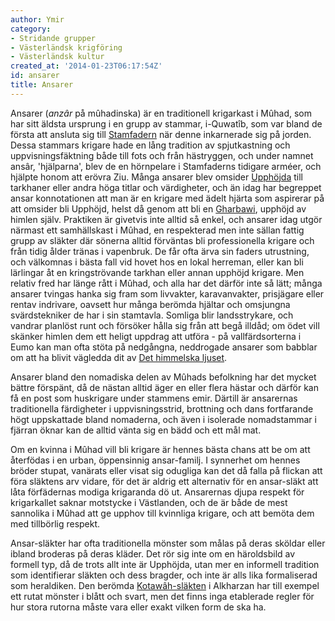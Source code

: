 ```yaml
---
author: Ymir
category:
- Stridande grupper
- Västerländsk krigföring
- Västerländsk kultur
created_at: '2014-01-23T06:17:54Z'
id: ansarer
title: Ansarer
---
```

Ansarer (*anzâr* på mûhadinska) är en traditionell krigarkast i Mûhad, som har sitt äldsta ursprung i en grupp av stammar, i-Quwatîb, som var bland de första att ansluta sig till [Stamfadern] när denne inkarnerade sig på jorden. Dessa stammars krigare hade en lång tradition av spjutkastning och uppvisningsfäktning både till fots och från hästryggen, och under namnet ansâr, 'hjälparna', blev de en hörnpelare i Stamfaderns tidigare arméer, och hjälpte honom att erövra Ziu. Många ansarer blev omsider [Upphöjda] till tarkhaner eller andra höga titlar och värdigheter, och än idag har begreppet ansar konnotationen att man är en krigare med ädelt hjärta som aspirerar på att omsider bli Upphöjd, helst då genom att bli en [Gharbawi], upphöjd av himlen själv. Praktiken är givetvis inte alltid så enkel, och ansarer idag utgör närmast ett samhällskast i Mûhad, en respekterad men inte sällan fattig grupp av släkter där sönerna alltid förväntas bli professionella krigare och från tidig ålder tränas i vapenbruk. De får ofta ärva sin faders utrustning, och välkomnas i bästa fall vid hovet hos en lokal herreman, eller kan bli lärlingar åt en kringströvande tarkhan eller annan upphöjd krigare. Men relativ fred har länge rått i Mûhad, och alla har det därför inte så lätt; många ansarer tvingas hanka sig fram som livvakter, karavanvakter, prisjägare eller rentav indrivare, oavsett hur många berömda hjältar och omsjungna svärdstekniker de har i sin stamtavla. Somliga blir landsstrykare, och vandrar planlöst runt och försöker hålla sig från att begå illdåd; om ödet vill skänker himlen dem ett heligt uppdrag att utföra - på vallfärdsorterna i Eumo kan man ofta stöta på nedgångna, neddrogade ansarer som babblar om att ha blivit vägledda dit av [Det himmelska ljuset].

Ansarer bland den nomadiska delen av Mûhads befolkning har det mycket bättre förspänt, då de nästan alltid äger en eller flera hästar och därför kan få en post som huskrigare under stammens emir. Därtill är ansarernas traditionella färdigheter i uppvisningsstrid, brottning och dans fortfarande högt uppskattade bland nomaderna, och även i isolerade nomadstammar i fjärran öknar kan de alltid vänta sig en bädd och ett mål mat.

Om en kvinna i Mûhad vill bli krigare är hennes bästa chans att be om att återfödas i en urban, öppensinnig ansar-familj. I synnerhet om hennes bröder stupat, vanärats eller visat sig odugliga kan det då falla på flickan att föra släktens arv vidare, för det är aldrig ett alternativ för en ansar-släkt att låta förfädernas modiga krigaranda dö ut. Ansarernas djupa respekt för krigarkallet saknar motstycke i Västlanden, och de är både de mest sannolika i Mûhad att ge upphov till kvinnliga krigare, och att bemöta dem med tillbörlig respekt.

Ansar-släkter har ofta traditionella mönster som målas på deras sköldar eller ibland broderas på deras kläder. Det rör sig inte om en häroldsbild av formell typ, då de trots allt inte är Upphöjda, utan mer en informell tradition som identifierar släkten och dess bragder, och inte är alls lika formaliserad som heraldiken. Den berömda [Kotawâh-släkten] i Alkharzan har till exempel ett rutat mönster i blått och svart, men det finns inga etablerade regler för hur stora rutorna måste vara eller exakt vilken form de ska ha.

  [Stamfadern]: Stamfadern
  [Upphöjda]: Upphöjda
  [Gharbawi]: Gharbawi
  [Det himmelska ljuset]: Kwarenah
  [Kotawâh-släkten]: Kotawâh-släkten
